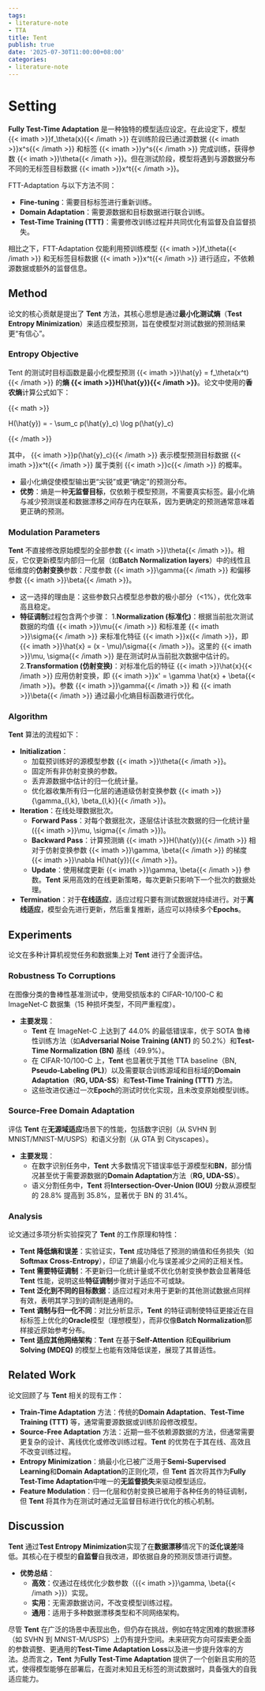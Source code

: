 ```yaml
---
tags:
- literature-note
- TTA
title: Tent
publish: true
date: '2025-07-30T11:00:00+08:00'
categories:
- literature-note
---
```

# Setting

**Fully Test-Time Adaptation** 是一种独特的模型适应设定。在此设定下，模型 {{< imath >}}f_\theta(x){{< /imath >}} 在训练阶段已通过源数据 {{< imath >}}x^s{{< /imath >}} 和标签 {{< imath >}}y^s{{< /imath >}} 完成训练，获得参数 {{< imath >}}\theta{{< /imath >}}。但在测试阶段，模型将遇到与源数据分布不同的无标签目标数据 {{< imath >}}x^t{{< /imath >}}。

FTT-Adaptation 与以下方法不同：
- **Fine-tuning**：需要目标标签进行重新训练。
- **Domain Adaptation**：需要源数据和目标数据进行联合训练。
- **Test-Time Training (TTT)**：需要修改训练过程并共同优化有监督及自监督损失。

相比之下，FTT-Adaptation 仅能利用预训练模型 {{< imath >}}f_\theta{{< /imath >}} 和无标签目标数据 {{< imath >}}x^t{{< /imath >}} 进行适应，不依赖源数据或额外的监督信息。

## Method

论文的核心贡献是提出了 **Tent** 方法，其核心思想是通过**最小化测试熵**（**Test Entropy Minimization**）来适应模型预测，旨在使模型对测试数据的预测结果更“有信心”。

### Entropy Objective

Tent 的测试时目标函数是最小化模型预测 {{< imath >}}\hat{y} = f_\theta(x^t){{< /imath >}} 的**熵 {{< imath >}}H(\hat{y}){{< /imath >}}**。论文中使用的**香农熵**计算公式如下：

{{< math >}}

H(\hat{y}) = - \sum_c p(\hat{y}_c) \log p(\hat{y}_c)

{{< /math >}}

其中， {{< imath >}}p(\hat{y}_c){{< /imath >}} 表示模型预测目标数据 {{< imath >}}x^t{{< /imath >}} 属于类别 {{< imath >}}c{{< /imath >}} 的概率。
- 最小化熵促使模型输出更“尖锐”或更“确定”的预测分布。
- **优势**：熵是一种**无监督目标**，仅依赖于模型预测，不需要真实标签。最小化熵与减少预测误差和数据漂移之间存在内在联系，因为更确定的预测通常意味着更正确的预测。

### Modulation Parameters

**Tent** 不直接修改原始模型的全部参数 {{< imath >}}\theta{{< /imath >}}。相反，它仅更新模型内部归一化层（如**Batch Normalization layers**）中的线性且低维度的**仿射变换**参数：尺度参数 {{< imath >}}\gamma{{< /imath >}} 和偏移参数 {{< imath >}}\beta{{< /imath >}}。
- 这一选择的理由是：这些参数只占模型总参数的极小部分（<1%），优化效率高且稳定。
- **特征调制**过程包含两个步骤：
    1.**Normalization (标准化)**：根据当前批次测试数据的均值 {{< imath >}}\mu{{< /imath >}} 和标准差 {{< imath >}}\sigma{{< /imath >}} 来标准化特征 {{< imath >}}x{{< /imath >}}，即 {{< imath >}}\hat{x} = (x - \mu)/\sigma{{< /imath >}}。这里的 {{< imath >}}\mu, \sigma{{< /imath >}} 是在测试时从当前批次数据中估计的。
    2.**Transformation (仿射变换)**：对标准化后的特征 {{< imath >}}\hat{x}{{< /imath >}} 应用仿射变换，即 {{< imath >}}x' = \gamma \hat{x} + \beta{{< /imath >}}。参数 {{< imath >}}\gamma{{< /imath >}} 和 {{< imath >}}\beta{{< /imath >}} 通过最小化熵目标函数进行优化。

### Algorithm

**Tent** 算法的流程如下：
- **Initialization**：
    - 加载预训练好的源模型参数 {{< imath >}}\theta{{< /imath >}}。
    - 固定所有非仿射变换的参数。
    - 丢弃源数据中估计的归一化统计量。
    - 优化器收集所有归一化层的通道级仿射变换参数 {{< imath >}}\{\gamma_{l,k}, \beta_{l,k}\}{{< /imath >}}。
- **Iteration**：在线处理数据批次。
    - **Forward Pass**：对每个数据批次，逐层估计该批次数据的归一化统计量 ({{< imath >}}\mu, \sigma{{< /imath >}})。
    - **Backward Pass**：计算预测熵 {{< imath >}}H(\hat{y}){{< /imath >}} 相对于仿射变换参数 {{< imath >}}\gamma, \beta{{< /imath >}} 的梯度 {{< imath >}}\nabla H(\hat{y}){{< /imath >}}。
    - **Update**：使用梯度更新 {{< imath >}}\gamma, \beta{{< /imath >}} 参数。**Tent** 采用高效的在线更新策略，每次更新只影响下一个批次的数据处理。
- **Termination**：对于**在线适应**，适应过程只要有测试数据就持续进行。对于**离线适应**，模型会先进行更新，然后重复推断，适应可以持续多个**Epochs**。

## Experiments

论文在多种计算机视觉任务和数据集上对 **Tent** 进行了全面评估。

### Robustness To Corruptions

在图像分类的鲁棒性基准测试中，使用受损版本的 CIFAR-10/100-C 和 ImageNet-C 数据集（15 种损坏类型，不同严重程度）。
- **主要发现**：
    - **Tent** 在 ImageNet-C 上达到了 44.0% 的最低错误率，优于 SOTA 鲁棒性训练方法（如**Adversarial Noise Training (ANT)** 的 50.2%）和**Test-Time Normalization (BN)** 基线（49.9%）。
    - 在 CIFAR-10/100-C 上，**Tent** 也显著优于其他 TTA baseline（BN, **Pseudo-Labeling (PL)**）以及需要联合训练源域和目标域的**Domain Adaptation**（**RG, UDA-SS**）和**Test-Time Training (TTT)** 方法。
    - 这些改进仅通过一次**Epoch**的测试时优化实现，且未改变原始模型训练。

### Source-Free Domain Adaptation

评估 **Tent** 在**无源域适应**场景下的性能，包括数字识别（从 SVHN 到 MNIST/MNIST-M/USPS）和语义分割（从 GTA 到 Cityscapes）。
- **主要发现**：
    - 在数字识别任务中，**Tent** 大多数情况下错误率低于源模型和**BN**，部分情况甚至优于需要源数据的**Domain Adaptation**方法（**RG, UDA-SS**）。
    - 语义分割任务中，**Tent** 将**Intersection-Over-Union (IOU)** 分数从源模型的 28.8% 提高到 35.8%，显著优于 BN 的 31.4%。

### Analysis

论文通过多项分析实验探究了 **Tent** 的工作原理和特性：
- **Tent 降低熵和误差**：实验证实，**Tent** 成功降低了预测的熵值和任务损失（如**Softmax Cross-Entropy**），印证了熵最小化与误差减少之间的正相关性。
- **Tent 需要特征调制**：不更新归一化统计量或不优化仿射变换参数会显著降低 **Tent** 性能，说明这些**特征调制**步骤对于适应不可或缺。
- **Tent 泛化到不同的目标数据**：适应过程对未用于更新的其他测试数据点同样有效，表明其学习到的调制是通用的。
- **Tent 调制与归一化不同**：对比分析显示，**Tent** 的特征调制使特征更接近在目标标签上优化的**Oracle**模型（理想模型），而非仅像**Batch Normalization**那样接近原始参考分布。
- **Tent 适应其他网络架构**：**Tent** 在基于**Self-Attention** 和**Equilibrium Solving (MDEQ)** 的模型上也能有效降低误差，展现了其普适性。

## Related Work

论文回顾了与 **Tent** 相关的现有工作：
- **Train-Time Adaptation** 方法：传统的**Domain Adaptation**、**Test-Time Training (TTT)** 等，通常需要源数据或训练阶段修改模型。
- **Source-Free Adaptation** 方法：近期一些不依赖源数据的方法，但通常需要更复杂的设计、离线优化或修改训练过程。**Tent** 的优势在于其在线、高效且不改变训练过程。
- **Entropy Minimization**：熵最小化已被广泛用于**Semi-Supervised Learning**和**Domain Adaptation**的正则化项，但 **Tent** 首次将其作为**Fully Test-Time Adaptation**中唯一的**无监督损失**来驱动模型适应。
- **Feature Modulation**：归一化层和仿射变换已被用于各种任务的特征调制，但 **Tent** 将其作为在测试时通过无监督目标进行优化的核心机制。

## Discussion

**Tent** 通过**Test Entropy Minimization**实现了在**数据漂移**情况下的**泛化误差**降低。其核心在于模型的**自监督**自我改进，即依据自身的预测反馈进行调整。

- **优势总结**：
    - **高效**：仅通过在线优化少数参数（{{< imath >}}\gamma, \beta{{< /imath >}}）实现。
    - **实用**：无需源数据访问，不改变模型训练过程。
    - **通用**：适用于多种数据漂移类型和不同网络架构。

尽管 **Tent** 在广泛的场景中表现出色，但仍存在挑战，例如在特定困难的数据漂移（如 SVHN 到 MNIST-M/USPS）上仍有提升空间。未来研究方向可探索更全面的参数调整、更通用的**Test-Time Adaptation Loss**以及进一步提升效率的方法。总而言之，**Tent** 为**Fully Test-Time Adaptation** 提供了一个创新且实用的范式，使得模型能够在部署后，在面对未知且无标签的测试数据时，具备强大的自我适应能力。